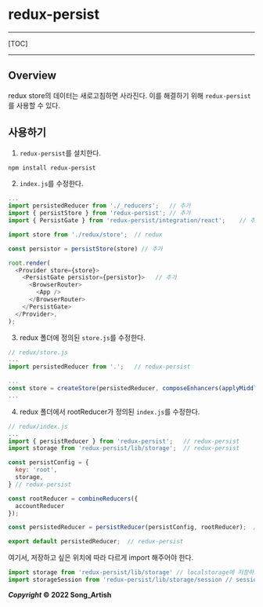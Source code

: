 # redux-persist

---

[TOC]

---



## Overview

redux store의 데이터는 새로고침하면 사라진다. 이를 해결하기 위해 `redux-persist`를 사용할 수 있다.

## 사용하기

1. `redux-persist`를 설치한다.
  ```bash
  npm install redux-persist
  ```
2. `index.js`를 수정한다.
  ```javascript
  ...
  import persistedReducer from './_reducers';	// 추가
  import { persistStore } from 'redux-persist';	// 추가
  import { PersistGate } from 'redux-persist/integration/react';	// 추가

  import store from './redux/store';  // redux

  const persistor = persistStore(store)	// 추가

  root.render(
    <Provider store={store}>
      <PersistGate persistor={persistor}>	// 추가
        <BrowserRouter>
          <App />
        </BrowserRouter>
      </PersistGate>
    </Provider>,
  );
  ```
3. redux 폴더에 정의된 `store.js`를 수정한다.
  ```javascript
  // redux/store.js
  ...
  import persistedReducer from '.';   // redux-persist

  ...
  const store = createStore(persistedReducer, composeEnhancers(applyMiddleware(thunk)));  // rootReducer를 persistedReducer로 변경
  ...
  ```
4. redux 폴더에서 rootReducer가 정의된 `index.js`를 수정한다.
  ```javascript
  // redux/index.js
  ...
  import { persistReducer } from 'redux-persist';	// redux-persist
  import storage from 'redux-persist/lib/storage';	// redux-persist

  const persistConfig = {
    key: 'root',
    storage,
  }	// redux-persist

  const rootReducer = combineReducers({
    accountReducer
  });

  const persistedReducer = persistReducer(persistConfig, rootReducer);	// redux-persist

  export default persistedReducer;  // redux-persist
  ```

  여기서, 저장하고 싶은 위치에 따라 다르게 import 해주어야 한다.
  ```javascript
  import storage from 'redux-persist/lib/storage' // localstorage에 저장하고 싶은 경우
  import storageSession from 'redux-persist/lib/storage/session // sessionstorage에 저장하고 싶은 경우
  ```



***Copyright* © 2022 Song_Artish**